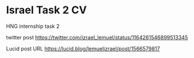 # Israel Task 2 CV
 HNG internship task 2

 twitter post
https://twitter.com/izrael_lemuel/status/1164261546899513345

Lucid post URL
https://lucid.blog/lemuelizrael/post/1566579817